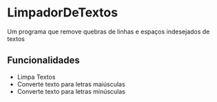 # LimpadorDeTextos
  
Um programa que remove quebras de linhas e espaços indesejados de textos

##  Funcionalidades  
- Limpa Textos  
- Converte texto para letras maiúsculas  
- Converte texto para letras minúsculas
